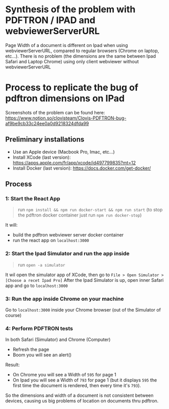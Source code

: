 # Synthesis of the problem with PDFTRON / IPAD and webviewerServerURL

Page Width of a document is different on Ipad when using webviewerServerURL, compared to regular browsers (Chrome on laptop, etc...).
There is no problem (the dimensions are the same between Ipad Safari and Laptop Chrome) using only client webviewer without webviewerServerURL


# Process to replicate the bug of pdftron dimensions on IPad

Screenshots of the problem can be found here: https://www.notion.so/clovisteam/Clovis-PDFTRON-bug-af9be9cb33c24ee0a0d9218324dfda99

## Preliminary installations

- Use an Apple device (Macbook Pro, Imac, etc...)
- Install XCode (last version): https://apps.apple.com/fr/app/xcode/id497799835?mt=12
- Install Docker (last version): https://docs.docker.com/get-docker/
## Process
### 1: Start the React App
> run `npm install && npm run docker-start && npm run start`
(to stop the pdftron docker container just run `npm run docker-stop`)

It will:
- build the pdftron webviewer server docker container
- run the react app on `localhost:3000`

### 2: Start the Ipad Simulator and run the app inside
> run `open -a simulator`

It wil open the simulator app of XCode, then go to `File > Open Simulator > [Choose a recet Ipad Pro]`
After the Ipad Simulator is up, open inner Safari app and go to `localhost:3000`

### 3: Run the app inside Chrome on your machine
Go to `localhost:3000` inside your Chrome browser (out of the Simulator of course)

### 4: Perform PDFTRON tests

In both Safari (Simulator) and Chrome (Computer)

- Refresh the page
- Boom you will see an alert()

Result:
- On Chrome you will see a Width of `595` for page 1
- On Ipad you will see a Width of `793` for page 1 (but it displays `595` the first time the document is rendered, then every time it's `793`).

So the dimensions and width of a document is not consistent between devices, causing us big problems of location on documents thru pdftron.
